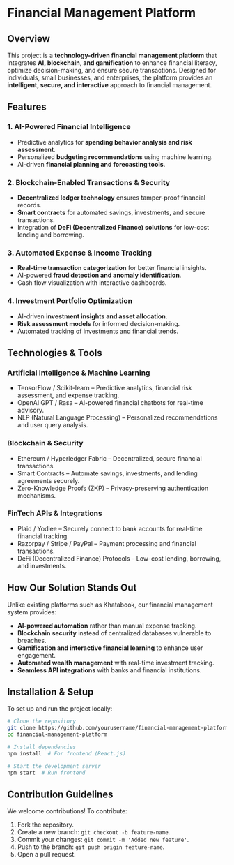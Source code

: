 # Financial Management Platform

## Overview
This project is a **technology-driven financial management platform** that integrates **AI, blockchain, and gamification** to enhance financial literacy, optimize decision-making, and ensure secure transactions. Designed for individuals, small businesses, and enterprises, the platform provides an **intelligent, secure, and interactive** approach to financial management.

## Features
### **1. AI-Powered Financial Intelligence**
- Predictive analytics for **spending behavior analysis and risk assessment**.
- Personalized **budgeting recommendations** using machine learning.
- AI-driven **financial planning and forecasting tools**.

### **2. Blockchain-Enabled Transactions & Security**
- **Decentralized ledger technology** ensures tamper-proof financial records.
- **Smart contracts** for automated savings, investments, and secure transactions.
- Integration of **DeFi (Decentralized Finance) solutions** for low-cost lending and borrowing.

### **3. Automated Expense & Income Tracking**
- **Real-time transaction categorization** for better financial insights.
- AI-powered **fraud detection and anomaly identification**.
- Cash flow visualization with interactive dashboards.

### **4. Investment Portfolio Optimization**
- AI-driven **investment insights and asset allocation**.
- **Risk assessment models** for informed decision-making.
- Automated tracking of investments and financial trends.

## Technologies & Tools
### **Artificial Intelligence & Machine Learning**
- TensorFlow / Scikit-learn – Predictive analytics, financial risk assessment, and expense tracking.
- OpenAI GPT / Rasa – AI-powered financial chatbots for real-time advisory.
- NLP (Natural Language Processing) – Personalized recommendations and user query analysis.

### **Blockchain & Security**
- Ethereum / Hyperledger Fabric – Decentralized, secure financial transactions.
- Smart Contracts – Automate savings, investments, and lending agreements securely.
- Zero-Knowledge Proofs (ZKP) – Privacy-preserving authentication mechanisms.

### **FinTech APIs & Integrations**
- Plaid / Yodlee – Securely connect to bank accounts for real-time financial tracking.
- Razorpay / Stripe / PayPal – Payment processing and financial transactions.
- DeFi (Decentralized Finance) Protocols – Low-cost lending, borrowing, and investments.

## How Our Solution Stands Out
Unlike existing platforms such as Khatabook, our financial management system provides:
- **AI-powered automation** rather than manual expense tracking.
- **Blockchain security** instead of centralized databases vulnerable to breaches.
- **Gamification and interactive financial learning** to enhance user engagement.
- **Automated wealth management** with real-time investment tracking.
- **Seamless API integrations** with banks and financial institutions.

## Installation & Setup
To set up and run the project locally:
```bash
# Clone the repository
git clone https://github.com/yourusername/financial-management-platform.git
cd financial-management-platform

# Install dependencies
npm install  # For frontend (React.js)

# Start the development server
npm start  # Run frontend

```

## Contribution Guidelines
We welcome contributions! To contribute:
1. Fork the repository.
2. Create a new branch: `git checkout -b feature-name`.
3. Commit your changes: `git commit -m 'Added new feature'`.
4. Push to the branch: `git push origin feature-name`.
5. Open a pull request.


